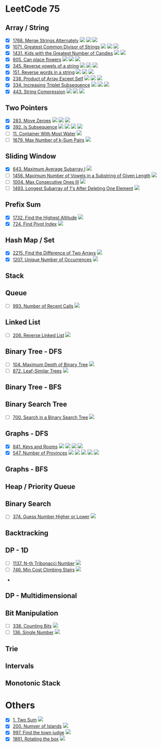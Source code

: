 # LeetCode 75

## Array / String

- [x] [1768. Merge Strings Alternately](src/main/java/LeetCode1768.java) ![](https://img.shields.io/badge/Easy-Green) ![](https://img.shields.io/badge/Two_Pointers-grey) ![](https://img.shields.io/badge/String-grey)
- [x] [1071. Greatest Common Divisor of Strings](src/main/java/LeetCode1071.java) ![](https://img.shields.io/badge/Easy-Green) ![](https://img.shields.io/badge/Math-grey) ![](https://img.shields.io/badge/String-grey)
- [x] [1431. Kids with the Greatest Number of Candies](src/main/java/LeetCode1431.java) ![](https://img.shields.io/badge/Easy-Green) ![](https://img.shields.io/badge/Array-grey)
- [x] [605. Can place flowers](src/main/java/LeetCode0605.java) ![](https://img.shields.io/badge/Easy-Green) ![](https://img.shields.io/badge/Array-grey) ![](https://img.shields.io/badge/Greedy-grey)
- [x] [345. Reverse vowels of a string](src/main/java/LeetCode0345.java) ![](https://img.shields.io/badge/Easy-Green) ![](https://img.shields.io/badge/Two_Pointers-grey) ![](https://img.shields.io/badge/String-grey)
- [x] [151. Reverse words in a string](src/main/java/LeetCode0151.java) ![](https://img.shields.io/badge/Medium-orange) ![](https://img.shields.io/badge/Two_Pointers-grey) ![](https://img.shields.io/badge/String-grey)
- [x] [238. Product of Array Except Self](src/main/java/LeetCode0238.java) ![](https://img.shields.io/badge/Medium-orange) ![](https://img.shields.io/badge/Array-grey) ![](https://img.shields.io/badge/Prefix_Sum-grey)
- [x] [334. Increasing Triplet Subsequence](src/main/java/LeetCode0334.java) ![](https://img.shields.io/badge/Medium-orange) ![](https://img.shields.io/badge/Array-grey) ![](https://img.shields.io/badge/String-grey)
- [x] [443. String Compression](src/main/java/LeetCode0443.java) ![](https://img.shields.io/badge/Medium-orange) ![](https://img.shields.io/badge/Two_Pointers-grey) ![](https://img.shields.io/badge/String-grey)

## Two Pointers

- [x] [283. Move Zeroes](src/main/java/LeetCode0283.java) ![](https://img.shields.io/badge/Easy-Green) ![](https://img.shields.io/badge/Array-grey) ![](https://img.shields.io/badge/Two_Pointers-grey)
- [x] [392. Is Subsequence](src/main/java/LeetCode0392.java) ![](https://img.shields.io/badge/Easy-Green) ![](https://img.shields.io/badge/Two_Pointers-grey) ![](https://img.shields.io/badge/String-grey) ![](https://img.shields.io/badge/Dynamic_Programming-grey)
- [ ] [11. Container With Most Water](src/main/java) ![](https://img.shields.io/badge/Medium-orange)
- [ ] [1679. Max Number of k-Sum Pairs](src/main/java) ![](https://img.shields.io/badge/Medium-orange)

## Sliding Window

- [x] [643. Maximum Average Subarray I](src/main/java/LeetCode0643.java) ![](https://img.shields.io/badge/Easy-Green)
- [ ] [1456. Maximum Number of Vowels in a Substring of Given Length](src/main/java) ![](https://img.shields.io/badge/Medium-orange)
- [ ] [1004. Max Consecutive Ones III](src/main/java) ![](https://img.shields.io/badge/Medium-orange)
- [ ] [1493. Longest Subarray of 1's After Deleting One Element](src/main/java) ![](https://img.shields.io/badge/Medium-orange)

## Prefix Sum

- [x] [1732. Find the Highest Altitude](src/main/java/LeetCode1732.java) ![](https://img.shields.io/badge/Easy-Green)
- [x] [724. Find Pivot Index](src/main/java/LeetCode0724.java) ![](https://img.shields.io/badge/Easy-Green)

## Hash Map / Set

- [x] [2215. Find the Difference of Two Arrays](src/main/java/LeetCode2215.java) ![](https://img.shields.io/badge/Easy-Green)
- [x] [1207. Unique Number of Occurrences](src/main/java/LeetCode1207.java) ![](https://img.shields.io/badge/Easy-Green)

## Stack

## Queue

- [ ] [993. Number of Recent Calls](src/main/java) ![](https://img.shields.io/badge/Easy-Green)

## Linked List

- [ ] [206. Reverse Linked List](src/main/java) ![](https://img.shields.io/badge/Easy-Green)

## Binary Tree - DFS

- [ ] [104. Maximum Depth of Binary Tree](src/main/java) ![](https://img.shields.io/badge/Easy-Green)
- [ ] [872. Leaf-Similar Trees](src/main/java) ![](https://img.shields.io/badge/Easy-Green)

## Binary Tree - BFS

## Binary Search Tree

- [ ] [700. Search in a Binary Search Tree](src/main/java) ![](https://img.shields.io/badge/Easy-Green)

## Graphs - DFS

- [x] [841. Keys and Rooms](src/main/java/LeetCode0841.java) ![](https://img.shields.io/badge/Medium-orange) ![](https://img.shields.io/badge/Graph-grey) ![](https://img.shields.io/badge/DFS-grey) ![](https://img.shields.io/badge/BFS-grey)
- [x] [547. Number of Provinces](src/main/java/LeetCode0547.java) ![](https://img.shields.io/badge/Medium-orange) ![](https://img.shields.io/badge/Graph-grey) ![](https://img.shields.io/badge/DFS-grey) ![](https://img.shields.io/badge/BFS-grey) ![](https://img.shields.io/badge/Union_Find-grey)

## Graphs - BFS

## Heap / Priority Queue

## Binary Search

- [ ] [374. Guess Number Higher or Lower](src/main/java) ![](https://img.shields.io/badge/Easy-Green)

## Backtracking

## DP - 1D

- [ ] [1137. N-th Tribonacci Number](src/main/java) ![](https://img.shields.io/badge/Easy-Green)
- [ ] [746. Min Cost Climbing Stairs](src/main/java) ![](https://img.shields.io/badge/Easy-Green)
-

## DP - Multidimensional

## Bit Manipulation

- [ ] [338. Counting Bits](src/main/java) ![](https://img.shields.io/badge/Easy-Green)
- [ ] [136. Single Number](src/main/java) ![](https://img.shields.io/badge/Easy-Green)

## Trie

## Intervals

## Monotonic Stack

# Others

- [x] [1. Two Sum](src/main/java/LeetCode0001.java) ![](https://img.shields.io/badge/Easy-Green)
- [x] [200. Numver of Islands](src/main/java/LeetCode0200.java) ![](https://img.shields.io/badge/Medium-orange)
- [x] [997. Find the town judge](src/main/java/LeetCode0997.java) ![](https://img.shields.io/badge/Easy-Green)
- [x] [1861. Rotating the box](src/main/java/LeetCode1861.java) ![](https://img.shields.io/badge/Medium-orange)